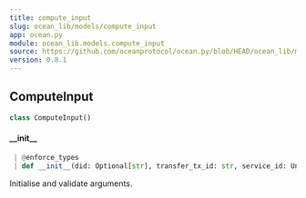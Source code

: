 ```yaml
---
title: compute_input
slug: ocean_lib/models/compute_input
app: ocean.py
module: ocean_lib.models.compute_input
source: https://github.com/oceanprotocol/ocean.py/blob/HEAD/ocean_lib/models/compute_input.py
version: 0.8.1
---
```

## ComputeInput

```python
class ComputeInput()
```

#### \_\_init\_\_

```python
 | @enforce_types
 | def __init__(did: Optional[str], transfer_tx_id: str, service_id: Union[str, int], userdata: Optional[Dict] = None) -> None
```

Initialise and validate arguments.

